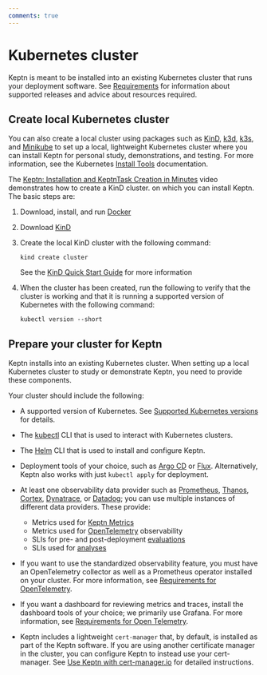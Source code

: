 ```yaml
---
comments: true
---
```


# Kubernetes cluster

Keptn is meant to be installed
into an existing Kubernetes cluster
that runs your deployment software.
See [Requirements](index.md#supported-kubernetes-versions) for information about supported releases
and advice about resources required.

## Create local Kubernetes cluster

You can also create a local cluster using packages such as
[KinD](https://kind.sigs.k8s.io/),
[k3d](https://k3d.io/),
[k3s](https://k3s.io/),
and [Minikube](https://minikube.sigs.k8s.io/docs/)
to set up a local, lightweight Kubernetes cluster
where you can install Keptn
for personal study, demonstrations, and testing.
For more information, see the Kubernetes
[Install Tools](https://kubernetes.io/docs/tasks/tools/)
documentation.

The [Keptn: Installation and KeptnTask Creation in Minutes](https://www.youtube.com/watch?v=Hh01bBwZ_qM)
video  demonstrates how to create a KinD cluster.
on which you can install Keptn.
The basic steps are:

1. Download, install, and run [Docker](https://docs.docker.com/get-docker/)
2. Download [KinD](https://kind.sigs.k8s.io/)
3. Create the local KinD cluster with the following command:

    ```shell
    kind create cluster
    ```

   See the
   [KinD Quick Start Guide](https://kind.sigs.k8s.io/docs/user/quick-start/)
   for more information

4. When the cluster has been created,
   run the following to verify that the cluster is working
   and that it is running a supported version of Kubernetes
   with the following command:

    ```shell
    kubectl version --short
    ```

## Prepare your cluster for Keptn

Keptn installs into an existing Kubernetes cluster.
When setting up a local Kubernetes cluster to study or demonstrate Keptn,
you need to provide these components.

Your cluster should include the following:

* A supported version of Kubernetes.
  See [Supported Kubernetes versions](index.md#supported-kubernetes-versions)
  for details.

* The
  [kubectl](https://kubernetes.io/docs/tasks/tools/#kubectl)
  CLI that is used to interact with Kubernetes clusters.

* The
  [Helm](https://helm.sh/docs/intro/install/)
  CLI that is used to install and configure Keptn.

* Deployment tools of your choice,
  such as
  [Argo CD](https://argo-cd.readthedocs.io/en/stable/) or
  [Flux](https://fluxcd.io/).
  Alternatively, Keptn also works with just `kubectl apply` for deployment.

* At least one observability data provider such as
  [Prometheus](https://prometheus.io/),
  [Thanos](https://thanos.io/),
  [Cortex](https://cortexmetrics.io/),
  [Dynatrace](https://www.dynatrace.com/),
  or [Datadog](https://www.datadoghq.com/);
  you can use multiple instances of different data providers.
  These provide:

    * Metrics used for [Keptn Metrics](../guides/evaluatemetrics.md)
    * Metrics used for [OpenTelemetry](../guides/otel.md) observability
    * SLIs for pre- and post-deployment [evaluations](../guides/evaluations.md)
    * SLIs used for [analyses](../guides/slo.md)

* If you want to use the standardized observability feature,
  you must have an OpenTelemetry collector
  as well as a Prometheus operator installed on your cluster.
  For more information, see
  [Requirements for OpenTelemetry](../guides/otel.md/#requirements-for-opentelemetry).

* If you want a dashboard for reviewing metrics and traces,
  install the dashboard tools of your choice;
  we primarily use Grafana.
  For more information, see
  [Requirements for Open Telemetry](../guides/otel.md/#requirements-for-opentelemetry).

* Keptn includes a lightweight `cert-manager` that, by default,
  is installed as part of the Keptn software.
  If you are using another certificate manager in the cluster,
  you can configure Keptn to instead use your cert-manager.
  See [Use Keptn with cert-manager.io](./configuration/cert-manager.md)
  for detailed instructions.
